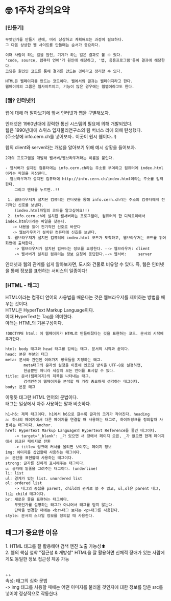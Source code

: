 <h1>🤓 1주차 강의요약</h1>


<h3>[만들기]</h3>
<p>

    무엇인가를 만들기 전에, 미리 상상하고 계획해보는 과정이 필요하다.
    그 다음 상상한 웹 사이트를 만들때는 순서가 중요하다.

    이때 사람이 하는 일을 원인, 기계가 하는 일은 결과로 볼 수 있다.
    'code, source, 컴퓨터 언어'가 원인에 해당하고, '앱, 응용프로그램'등이 결과에 해당한다.
    코딩은 원인인 코드를 통해 결과를 만드는 것이라고 정리할 수 있다.

    HTML은 웹페이지를 만드는 코드이다. 웹에서의 결과는 웹페이지라고 한다.
    웹페이지의 그룹은 웹사이트이고, 기능이 많은 경우에는 웹앱이라고도 한다.
</p>

<h3>[웹? 인터넷?]</h3>
<p>

웹에 대해 더 알아보기에 앞서 인터넷과 웹을 구별해보자.

인터넷은 1960년대에 강력한 통신 시스템의 필요에 의해 개발되었다.<br>
웹은 1990년대에 스위스 입자물리연구소의 팀 버너스 리에 의해 탄생했다.<br>
    (주소창에 info.cern.ch를 넣어보자.. 이곳이 원시 웹이다..!) 

웹의 client와 server라는 개념을 알아보기 위해 예시 상황을 들어보자.<br>

    2개의 프로그램을 개발해 웹서버/웹브라우저라는 이름을 붙인다. 

    - 웹서버가 설치된 컴퓨터에는 info.cern.ch라는 주소를 부여하고 컴퓨터에 index.html이라는 파일을 저장한다. 
    - 웹브라우저가 설치된 컴퓨터에 http://info.cern.ch/index.html이라는 주소를 입력한다.
        그리고 엔터를 누르면..!!

     1. 웹브라우저가 설치된 컴퓨터는 인터넷을 통해 info.cern.ch라는 주소의 컴퓨터에게 전기적인 신호를 보낸다. 
        (index.html파일의 코드를 알고싶어요!!)
     2. info.cern.ch에 설치된 웹서버라는 프로그램이, 컴퓨터의 한 디렉토리에서 index.html이라는 파일을 찾는다. 
       -> 내용을 읽어 전기적인 신호로 바꾼다
       -> 웹브라우저가 설치된 컴퓨터에 신호를 보낸다.
     3. 웹브라우저가 설치된 컴퓨터에 index.html 코드가 도착하고, 웹브라우저는 코드를 읽어 화면에 출력한다.
        -> 웹브라우저가 설치된 컴퓨터는 정보를 요청한다. --> 웹브라우저: client
        -> 웹서버가 설치된 컴퓨터는 정보 요청에 응답한다.--> 웹서버:     server

인터넷과 웹의 관계를 쉽게 알아보자면, 도시와 건물로 비유할 수 있다. 
즉, 웹은 인터넷을 통해 정보를 표현하는 서비스의 일종이다!
</p>

<h3>[HTML - 태그]</h3>
<p>

HTML이라는 컴퓨터 언어의 사용법을 배운다는 것은 웹브라우저를 제어하는 방법을 배우는 것이다.<br>
HTML은 HyperText Markup Language이다.<br>
이때 HyperText는 Tag를 의미한다.<br>
아래는 HTML의 기본구성이다.

    !DOCTYPE html: 이 웹페이지가 HTML로 만들어졌다는 것을 표현하는 코드. 문서의 시작에 추가한다.
    
    html: body 태그와 head 태그를 감싸는 태그. 문서의 시작과 끝이다.
    head: 본문 부분의 태그
    meta: 문서와 관련된 여러가지 항목들을 지정하는 태그. 
            meta태그의 문자셋 설정을 이용해 인코딩 방식을 UTF-8로 설정하면, 
            한글뿐만 아니라 세상의 모든 언어를 표시할 수 있다.
    title: 문서(웹페이지)의 제목을 나타내는 태그. 
            검색엔진이 웹페이지를 분석할 때 가장 중요하게 생각하는 태그이다.
    body: 본문 태그
</p>
<p>
이렇듯 태그란 HTML 언어의 문법이다.<br>
태그는 일상에서 자주 사용하는 말과 비슷하다.

    h1~h6: 제목 태그이다. h1에서 h6으로 갈수록 글자의 크기가 작아진다. heading
    a: 하나의 페이지에서 다른 페이지를 연결할 때 사용하는 태그로, 하이퍼링크를 정의할때 사용하는 태그이다. Anchor.
    href: Hypertext Markup Language의 Hypertext Reference를 줄인 태그이다.
        -> target="_blank": _가 있으면 새 창에서 페이지 오픈, _가 없으면 현재 페이지에서 링크된 페이지로 전환
        -> title= 링크에 커서를 올리면 보여주는 페이지 정보
    img: 이미지를 삽입할때 사용하는 태그이다.
    p: 문단을 표현할때 사용하는 태그이다.
    strong: 글자를 진하게 표시해주는 태그이다.
    u: 글자에 밑줄을 그려주는 태그이다. (underline)
    li: list
    ul: 경계가 있는 list. unordered list
    ol: ordered list
        -> 태그의 중첩을 parent, child의 관계로 볼 수 있고, ul,ol은 parent 태그, li는 child 태그이다.
    br: 새로운 줄을 표현하는 태그이다. 
        무엇인가를 설명하는 태그가 아니어서 태그를 닫지 않는다. 
        단락을 변경할 때에는 <br>태그 보다는 <p>태그를 사용한다.
    style: 문서의 스타일 정보를 정의할 때 사용한다.

<h2>태그가 중요한 이유</h2>
1. HTML 태그를 잘 활용해야 검색 엔진 노출 가능성⬆️<br>
2. 웹의 핵심 철학 "접근성 & 개방성" HTML을 잘 활용하면 신체적 장애가 있는 사람에게도 동일한 정보 접근성 제공 가능<br><br>

++<br>
속성: 태그의 심화 문법<br>
-> img 태그를 사용할 때에는 어떤 이미지를 불러올 것인지에 대한 정보를 담은 src를 넣어야 정상적으로 작동한다.
<p>